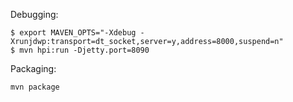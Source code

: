 Debugging:
```
$ export MAVEN_OPTS="-Xdebug -Xrunjdwp:transport=dt_socket,server=y,address=8000,suspend=n"
$ mvn hpi:run -Djetty.port=8090
```

Packaging:
```
mvn package
```
